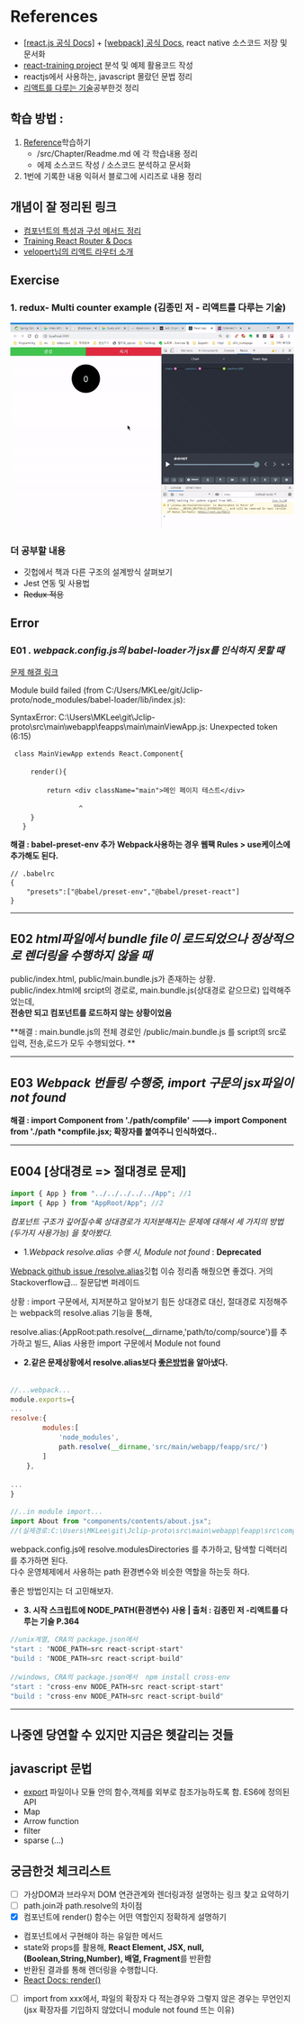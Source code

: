 # References

- [\[react.js 공식 Docs\]](https://ko.reactjs.org/docs/handling-events.html) + [\[webpack\] 공식 Docs](https://webpack.js.org/guides/installation/), react native 소스코드 저장 및 문서화
- [react-training project](https://github.com/ReactTraining) 분석 및 예제 활용코드 작성
- reactjs에서 사용하는, javascript 몰랐던 문법 정리
- [리액트를 다루는 기술](https://book.naver.com/bookdb/book_detail.nhn?bid=15372757)공부한것 정리

## 학습 방법 :

1. [Reference](#References)학습하기
   - /src/Chapter/Readme.md 에 각 학습내용 정리
   - 에제 소스코드 작성 / 소스코드 분석하고 문서화
2. 1번에 기록한 내용 익혀서 블로그에 시리즈로 내용 정리

## 개념이 잘 정리된 링크

- [컴포넌트의 특성과 구성 메서드 정리](https://ko.reactjs.org/docs/react-component.html)
- [Training React Router & Docs](https://reacttraining.com/react-router/web/guides/quick-start)
- [velopert님의 리액트 라우터 소개](https://velopert.com/3417)

## Exercise

### 1. redux- Multi counter example (김종민 저 - 리액트를 다루는 기술)

![gif](./resource/multiCounter.gif)

### 더 공부할 내용

- 깃헙에서 책과 다른 구조의 설계방식 살펴보기
- Jest 연동 및 사용법
- ~~Redux 적용~~


## Error

### E01 _. webpack.config.js의 babel-loader가 jsx를 인식하지 못할 때_

[문제 해결 링크](https://codeday.me/ko/qa/20190306/7812.html)

Module build failed (from C:/Users/MKLee/git/Jclip-proto/node_modules/babel-loader/lib/index.js):

SyntaxError: C:\Users\MKLee\git\Jclip-proto\src\main\webapp\feapps\main\mainViewApp.js: Unexpected token (6:15)

```
 class MainViewApp extends React.Component{

     render(){

         return <div className="main">메인 페이지 테스트</div>

                 ^
     }
   }
```

**해결 : babel-preset-env 추가**
**Webpack사용하는 경우 웹팩 Rules > use케이스에 추가해도 된다.**

```
// .babelrc
{
    "presets":["@babel/preset-env","@babel/preset-react"]
}
```

---

## E02 _html파일에서 bundle file이 로드되었으나 정상적으로 렌더링을 수행하지 않을 때_

public/index.html, public/main.bundle.js가 존재하는 상황.  
public/index.html에 srcipt의 경로로, main.bundle.js(상대경로 같으므로) 입력해주었는데,  
**전송만 되고 컴포넌트를 로드하지 않는 상황이었음**

**해결 : main.bundle.js의 전체 경로인 /public/main.bundle.js 를 script의 src로 입력, 전송,로드가 모두 수행되었다. **

---

## E03 _Webpack 번들링 수행중, import 구문의 jsx파일이 not found_

**해결 : import Component from './path/compfile' ---> import Component from './path \*compfile.jsx;
확장자를 붙여주니 인식하였다..**

---



## E004 [상대경로 => 절대경로 문제] 

```javascript
import { App } from "../../../../../App"; //1
import { App } from "AppRoot/App"; //2
```

*컴포넌트  구조가 깊어질수록 상대경로가 지저분해지는 문제에 대해서 세 가지의 방법(두가지 사용가능) 을 찾아봤다.*

* 1._Webpack resolve.alias 수행 시, Module not found_ : **Deprecated**

[Webpack github issue /resolve.alias](https://github.com/webpack/webpack/issues/4160)깃헙 이슈 정리좀 해줬으면 좋겠다. 거의 Stackoverflow급... 질문답변 퍼레이드

상황 : import 구문에서, 지저분하고 알아보기 힘든 상대경로 대신, 절대경로 지정해주는 webpack의 resolve.alias 기능을 통해,

resolve.alias:{AppRoot:path.resolve(\_\_dirname,'path/to/comp/source')를 추가하고 빌드, Alias 사용한 import 구문에서 Module not found


* **2.같은 문제상황에서 resolve.alias보다 [좋은방법](https://webpack.js.org/configuration/resolve/#resolvemodules)을 알아냈다.**

```javascript

//...webpack...
module.exports={
...
resolve:{
        modules:[
            'node_modules',
            path.resolve(__dirname,'src/main/webapp/feapp/src/')
        ]
    },

...
}

```

```javascript
//..in module import...
import About from "components/contents/about.jsx";
//(실제경로:C:\Users\MKLee\git\Jclip-proto\src\main\webapp\feapp\src\components\contents\about.jsx)
```

webpack.config.js에 resolve.modulesDirectories 를 추가하고, 탐색할 디렉터리를 추가하면 된다.  
다수 운영체제에서 사용하는 path 환경변수와 비슷한 역할을 하는듯 하다.

좋은 방법인지는 더 고민해보자.

* **3. 시작 스크립트에 NODE_PATH(환경변수) 사용     | 출처 : 김종민 저 -리액트를 다루는 기술 P.364**

```javascript
//unix계열, CRA의 package.json에서
"start : "NODE_PATH=src react-script-start"
"build : "NODE_PATH=src react-script-build"

//windows, CRA의 package.json에서  npm install cross-env
"start : "cross-env NODE_PATH=src react-script-start"
"build : "cross-env NODE_PATH=src react-script-build"
```


---

## 나중엔 당연할 수 있지만 지금은 헷갈리는 것들

## javascript 문법

- [export](https://beomy.tistory.com/22) 파일이나 모듈 안의 함수,객체를 외부로 참조가능하도록 함. ES6에 정의된 API
- Map
- Arrow function
- filter
- sparse (...)

## 궁금한것 체크리스트

- [ ] 가상DOM과 브라우저 DOM 연관관계와 렌더링과정 설명하는 링크 찾고 요약하기
- [ ] path.join과 path.resolve의 차이점
- [x] 컴포넌트에 render() 함수는 어떤 역할인지 정확하게 설명하기

* 컴포넌트에서 구현해야 하는 유일한 메서드
* state와 props를 활용해, **React Element, JSX, null, (Boolean,String,Number), 배열, Fragment**를 반환함
* 반환된 결과를 통해 렌더링을 수행합니다.
* [React Docs: render()](https://ko.reactjs.org/docs/react-component.html#render)

- [ ] import from xxx에서, 파일의 확장자 다 적는경우와 그렇지 않은 경우는 무언인지 (jsx 확장자를 기입하지 않았더니 module not found 뜨는 이유)
